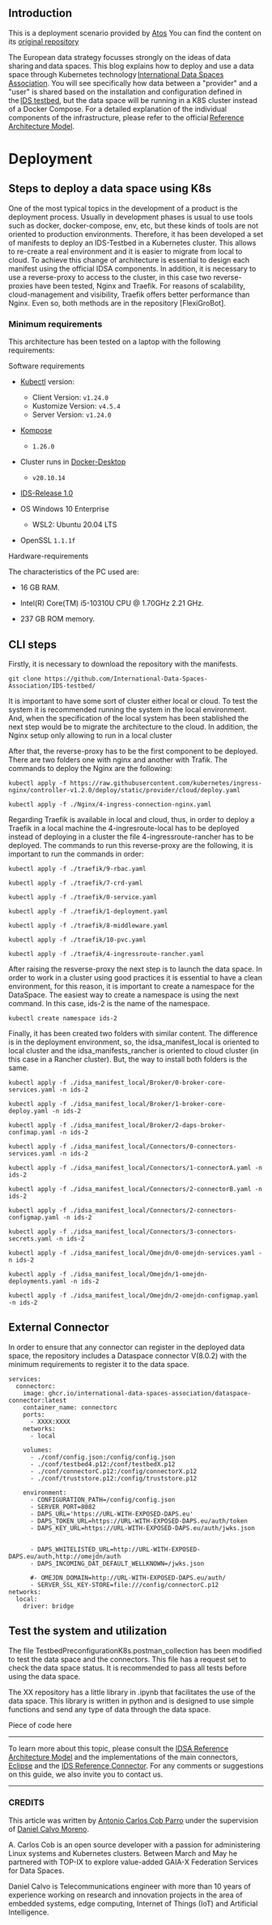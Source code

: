 ## Introduction
This is a deployment scenario provided by [Atos](https://atos.net/es/spain) You can find the content on its [original repository](https://github.com/FlexiGroBots-H2020/Data-Space/tree/External-connector)

The European data strategy focusses strongly on the ideas of data sharing and data spaces. This blog explains how to deploy and use a data space through Kubernetes technology [International Data Spaces Association](https://internationaldataspaces.org/). You will see specifically how data between a "provider" and a "user" is shared based on the installation and configuration defined in the [IDS testbed](https://github.com/International-Data-Spaces-Association/IDS-testbed/blob/master/InstallationGuide.md), but the data space will be running in a K8S cluster instead of a Docker Compose. For a detailed explanation of the individual components of the infrastructure, please refer to the official [Reference Architecture Model](https://internationaldataspaces.org/wp-content/uploads/IDS-Reference-Architecture-Model-3.0-2019.pdf). 

# Deployment
## Steps to deploy a data space using K8s
One of the most typical topics in the development of a product is the deployment process. Usually in development phases is usual to use tools such as docker, docker-compose, env, etc, but these kinds of tools are not oriented to production environments. Therefore, it has been developed a set of manifests to deploy an IDS-Testbed in a Kubernetes cluster. This allows to re-create a real environment and it is easier to migrate from local to cloud.
To achieve this change of architecture is essential to design each manifest using the official IDSA components. In addition, it is necessary to use a reverse-proxy to access to the cluster, in this case two reverse-proxies have been tested, Nginx and Traefik. For reasons of scalability, cloud-management and visibility, Traefik offers better performance than Nginx. Even so, both methods are in the repository [FlexiGroBot].

### Minimum requirements

This architecture has been tested on a laptop with the following requirements:

Software requirements
- [Kubectl](https://kubernetes.io/es/docs/tasks/tools/) version:
  - Client Version: `v1.24.0`
  - Kustomize Version: `v4.5.4`
  - Server Version: `v1.24.0`
- [Kompose](https://kompose.io/)
  - `1.26.0`

- Cluster runs in [Docker-Desktop](https://docs.docker.com/desktop/windows/install/)
  - `v20.10.14`

-  [IDS-Release 1.0](https://github.com/International-Data-Spaces-Association/IDS-testbed)
-   OS Windows 10 Enterprise
    -   WSL2: Ubuntu 20.04 LTS
  
- OpenSSL `1.1.1f`



Hardware-requirements

The characteristics of the PC used are:

- 16 GB RAM.
- Intel(R) Core(TM) i5-10310U CPU @ 1.70GHz   2.21 GHz.

- 237 GB ROM memory.

## CLI steps

Firstly, it is necessary to download the repository with the manifests.

```git clone https://github.com/International-Data-Spaces-Association/IDS-testbed/```

It is important to have some sort of cluster either local or cloud. To test the system it is recommended running the system in the local environment. And, when the specification of the local system has been stablished the next step would be to migrate the architecture to the cloud. In addition, the Nginx setup only allowing to run in a local cluster

After that, the reverse-proxy has to be the first component to be deployed. There are two folders one with nginx and another with Trafik. The commands to deploy the Nginx are the following:


```kubectl apply -f https://raw.githubusercontent.com/kubernetes/ingress-nginx/controller-v1.2.0/deploy/static/provider/cloud/deploy.yaml```

`kubectl apply -f ./Nginx/4-ingress-connection-nginx.yaml `

Regarding Traefik is available in local and cloud, thus, in order to deploy a Traefik in a local machine the 4-ingresroute-local has to be deployed instead of deploying in a cluster the file 4-ingressroute-rancher has to be deployed. The commands to run this reverse-proxy are the following, it is important to run the commands in order:

`kubectl apply -f ./traefik/9-rbac.yaml `

`kubectl apply -f ./traefik/7-crd-yaml `

`kubectl apply -f ./traefik/0-service.yaml `

`kubectl apply -f ./traefik/1-deployment.yaml`

`kubectl apply -f ./traefik/8-middleware.yaml `

`kubectl apply -f ./traefik/10-pvc.yaml`

`kubectl apply -f ./traefik/4-ingressroute-rancher.yaml`


After raising the resverse-proxy the next step is to launch the data space. In order to work in a cluster using good practices it is essential to have a clean environment, for this reason, it is important to create a namespace for the DataSpace. 
The easiest way to create a namespace is using the next command. In this case, ids-2 is the name of the namespace. 
  
  `kubectl create namespace ids-2`

Finally, it has been created two folders with similar content. The difference is in the deployment environment, so, the idsa_manifest_local is oriented to local cluster and the idsa_manifests_rancher is oriented to cloud cluster (in this case in a Rancher cluster). But, the way to install both folders is the same.

`kubectl apply -f ./idsa_manifest_local/Broker/0-broker-core-services.yaml -n ids-2`

`kubectl apply -f ./idsa_manifest_local/Broker/1-broker-core-deploy.yaml -n ids-2`

`kubectl apply -f ./idsa_manifest_local/Broker/2-daps-broker-confimap.yaml -n ids-2`


`kubectl apply -f ./idsa_manifest_local/Connectors/0-connectors-services.yaml -n ids-2`

`kubectl apply -f ./idsa_manifest_local/Connectors/1-connectorA.yaml -n ids-2`

`kubectl apply -f ./idsa_manifest_local/Connectors/2-connectorB.yaml -n ids-2`

`kubectl apply -f ./idsa_manifest_local/Connectors/2-connectors-configmap.yaml -n ids-2`

`kubectl apply -f ./idsa_manifest_local/Connectors/3-connectors-secrets.yaml -n ids-2`


`kubectl apply -f ./idsa_manifest_local/Omejdn/0-omejdn-services.yaml -n ids-2`

`kubectl apply -f ./idsa_manifest_local/Omejdn/1-omejdn-deployments.yaml -n ids-2`

`kubectl apply -f ./idsa_manifest_local/Omejdn/2-omejdn-configmap.yaml -n ids-2`

## External Connector

In order to ensure that any connector can register in the deployed data space, the repository includes a Dataspace connector V(8.0.2) with the minimum requirements to register it to the data space.

~~~
services:
  connectorc:
    image: ghcr.io/international-data-spaces-association/dataspace-connector:latest
    container_name: connectorc
    ports:
      - XXXX:XXXX
    networks:
      - local

    volumes:
      - ./conf/config.json:/config/config.json
      - ./conf/testbed4.p12:/conf/testbedX.p12
      - ./conf/connectorC.p12:/config/connectorX.p12
      - ./conf/truststore.p12:/config/truststore.p12

    environment:
      - CONFIGURATION_PATH=/config/config.json
      - SERVER_PORT=8082
      - DAPS_URL='https://URL-WITH-EXPOSED-DAPS.eu'
      - DAPS_TOKEN_URL=https://URL-WITH-EXPOSED-DAPS.eu/auth/token
      - DAPS_KEY_URL=https://URL-WITH-EXPOSED-DAPS.eu/auth/jwks.json
      

      - DAPS_WHITELISTED_URL=http://URL-WITH-EXPOSED-DAPS.eu/auth,http://omejdn/auth
      - DAPS_INCOMING_DAT_DEFAULT_WELLKNOWN=/jwks.json
      
      #- OMEJDN_DOMAIN=http://URL-WITH-EXPOSED-DAPS.eu/auth/
      - SERVER_SSL_KEY-STORE=file:///config/connectorC.p12
networks:
  local:
    driver: bridge
~~~

## Test the system and utilization


The file TestbedPreconfigurationK8s.postman_collection has been modified to test the data space and the connectors. This file has a request set to check the data space status. It is recommended to pass all tests before using the data space. 

The XX repository has a little library in .ipynb that facilitates the use of the data space. This library is written in python and is designed to use simple functions and send any type of data through the data space. 

Piece of code here

---


To learn more about this topic, please consult the [IDSA Reference Architecture Model](https://internationaldataspaces.org/use/reference-architecture/) and the implementations of the main connectors, [Eclipse](https://github.com/eclipse-dataspaceconnector/DataSpaceConnector) and the [IDS Reference Connector](https://github.com/International-Data-Spaces-Association/DataspaceConnector/). For any comments or suggestions on this guide, we also invite you to contact us. 

---

### CREDITS
This article was written by [Antonio Carlos Cob Parro](https://www.linkedin.com/in/carlos-cob-parro/) under the supervision of [Daniel Calvo Moreno](https://www.linkedin.com/in/calvoad/).

A. Carlos Cob is an open source developer with a passion for administering Linux systems and Kubernetes clusters. Between March and May he partnered with TOP-IX to explore value-added GAIA-X Federation Services for Data Spaces.

Daniel Calvo is Telecommunications engineer with more than 10 years of experience working on research and innovation projects in the area of embedded systems, edge computing, Internet of Things (IoT) and Artificial Intelligence.